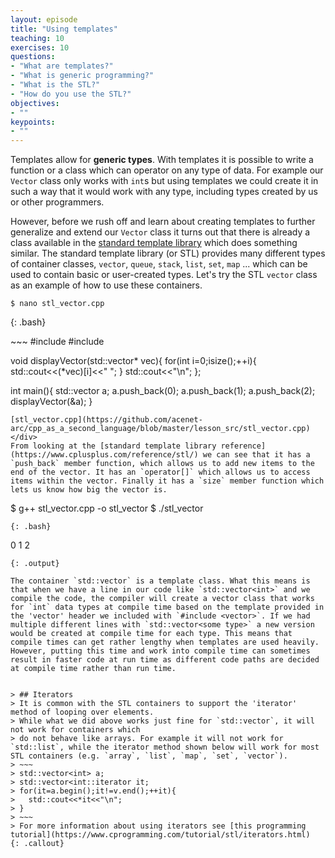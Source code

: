```yaml
---
layout: episode
title: "Using templates"
teaching: 10
exercises: 10
questions:
- "What are templates?"
- "What is generic programming?"
- "What is the STL?"
- "How do you use the STL?"
objectives:
- ""
keypoints:
- ""
---
```


Templates allow for **generic types**. With templates it is possible to write a function or a class which can operator on any type of data. For example our `Vector` class only works with `int`s but using templates we could create it in such a way that it would work with any type, including types created by us or other programmers.

However, before we rush off and learn about creating templates to further generalize and extend our `Vector` class it turns out that there is already a class available in the [standard template library](https://www.cplusplus.com/reference/stl/) which does something similar. The standard template library (or STL) provides many different types of container classes, `vector`, `queue`, `stack`, `list`, `set`, `map` ... which can be used to contain basic or user-created types. Let's try the STL `vector` class as an example of how to use these containers.

~~~
$ nano stl_vector.cpp
~~~
{: .bash}

<div class="gitfile" markdown="1">
~~~
#include <iostream>
#include <vector>

void displayVector(std::vector<int>* vec){
  for(int i=0;i<vec->size();++i){
    std::cout<<(*vec)[i]<<" ";
  }
  std::cout<<"\n";
};

int main(){
  std::vector<int> a;
  a.push_back(0);
  a.push_back(1);
  a.push_back(2);
  displayVector(&a);
}
~~~
[stl_vector.cpp](https://github.com/acenet-arc/cpp_as_a_second_language/blob/master/lesson_src/stl_vector.cpp)
</div>
From looking at the [standard template library reference](https://www.cplusplus.com/reference/stl/) we can see that it has a `push_back` member function, which allows us to add new items to the end of the vector. It has an `operator[]` which allows us to access items within the vector. Finally it has a `size` member function which lets us know how big the vector is.

~~~
$ g++ stl_vector.cpp -o stl_vector
$ ./stl_vector
~~~
{: .bash}
~~~
0 1 2
~~~
{: .output}

The container `std::vector` is a template class. What this means is that when we have a line in our code like `std::vector<int>` and we compile the code, the compiler will create a vector class that works for `int` data types at compile time based on the template provided in the 'vector' header we included with `#include <vector>`. If we had multiple different lines with `std::vector<some type>` a new version would be created at compile time for each type. This means that compile times can get rather lengthy when templates are used heavily. However, putting this time and work into compile time can sometimes result in faster code at run time as different code paths are decided at compile time rather than run time.


> ## Iterators
> It is common with the STL containers to support the 'iterator' method of looping over elements.
> While what we did above works just fine for `std::vector`, it will not work for containers which
> do not behave like arrays. For example it will not work for `std::list`, while the iterator method shown below will work for most STL containers (e.g. `array`, `list`, `map`, `set`, `vector`).
> ~~~
> std::vector<int> a;
> std::vector<int::iterator it;
> for(it=a.begin();it!=v.end();++it){
>   std::cout<<*it<<"\n";
> }
> ~~~
> For more information about using iterators see [this programming tutorial](https://www.cprogramming.com/tutorial/stl/iterators.html)
{: .callout}
